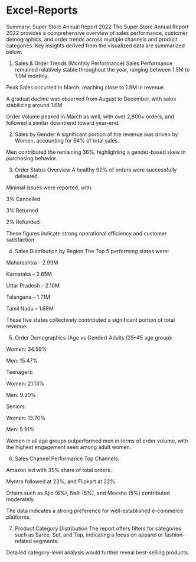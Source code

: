 # Excel-Reports
Summary: Super Store Annual Report 2022
The Super Store Annual Report 2022 provides a comprehensive overview of sales performance, customer demographics, and order trends across multiple channels and product categories. Key insights derived from the visualized data are summarized below:

1. Sales & Order Trends (Monthly Performance)
Sales Performance remained relatively stable throughout the year, ranging between 1.5M to 1.9M monthly.

Peak Sales occurred in March, reaching close to 1.9M in revenue.

A gradual decline was observed from August to December, with sales stabilizing around 1.6M.

Order Volume peaked in March as well, with over 2,800+ orders, and followed a similar downtrend toward year-end.

2. Sales by Gender
A significant portion of the revenue was driven by Women, accounting for 64% of total sales.

Men contributed the remaining 36%, highlighting a gender-based skew in purchasing behavior.

3. Order Status Overview
A healthy 92% of orders were successfully delivered.

Minimal issues were reported, with:

3% Cancelled

3% Returned

2% Refunded

These figures indicate strong operational efficiency and customer satisfaction.

4. Sales Distribution by Region
The Top 5 performing states were:

Maharashtra – 2.99M

Karnataka – 2.65M

Uttar Pradesh – 2.10M

Telangana – 1.71M

Tamil Nadu – 1.68M

These five states collectively contributed a significant portion of total revenue.

5. Order Demographics (Age vs Gender)
Adults (25–45 age group):

Women: 34.59%

Men: 15.47%

Teenagers:

Women: 21.13%

Men: 9.20%

Seniors:

Women: 13.70%

Men: 5.91%

Women in all age groups outperformed men in terms of order volume, with the highest engagement seen among adult women.

6. Sales Channel Performance
Top Channels:

Amazon led with 35% share of total orders.

Myntra followed at 23%, and Flipkart at 22%.

Others such as Ajio (6%), Nalli (5%), and Meesho (5%) contributed moderately.

The data indicates a strong preference for well-established e-commerce platforms.

7. Product Category Distribution
The report offers filters for categories such as Saree, Set, and Top, indicating a focus on apparel or fashion-related segments.

Detailed category-level analysis would further reveal best-selling products.

